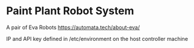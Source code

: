 # Paint Plant Robot System

A pair of Eva Robots https://automata.tech/about-eva/

IP and API key defined in /etc/environment on the host controller machine
